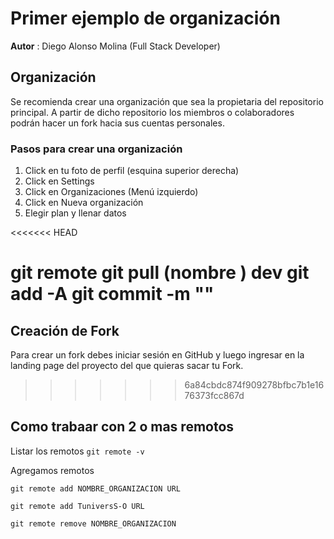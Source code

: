 # Primer ejemplo de organización

**Autor** : Diego Alonso Molina (Full Stack Developer)

## Organización

Se recomienda crear una organización que sea la propietaria del repositorio principal. A partir de dicho repositorio los miembros o colaboradores podrán hacer un fork hacia sus cuentas personales.

### Pasos para crear una organización

1. Click en tu foto de perfil (esquina superior derecha)
2. Click en Settings
3. Click en Organizaciones (Menú izquierdo)
4. Click en Nueva organización
5. Elegir plan y llenar datos

<<<<<<< HEAD

git remote
git pull (nombre ) dev
git add -A
git commit -m ""
=======
## Creación de Fork

Para crear un fork debes iniciar sesión en GitHub y luego ingresar en la landing page del proyecto del que quieras sacar tu Fork.
>>>>>>> 6a84cbdc874f909278bfbc7b1e1676373fcc867d

## Como trabaar con 2 o mas remotos

Listar los remotos 
`git remote -v`

Agregamos remotos

`git remote add NOMBRE_ORGANIZACION URL`

`git remote add TuniversS-O URL`

`git remote remove NOMBRE_ORGANIZACION`

